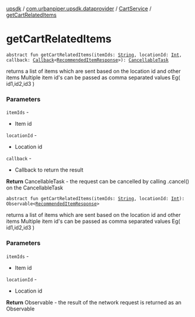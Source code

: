 [upsdk](../../index.md) / [com.urbanpiper.upsdk.dataprovider](../index.md) / [CartService](index.md) / [getCartRelatedItems](./get-cart-related-items.md)

# getCartRelatedItems

`abstract fun getCartRelatedItems(itemIds: `[`String`](https://kotlinlang.org/api/latest/jvm/stdlib/kotlin/-string/index.html)`, locationId: `[`Int`](https://kotlinlang.org/api/latest/jvm/stdlib/kotlin/-int/index.html)`, callback: `[`Callback`](../-callback/index.md)`<`[`RecommendedItemResponse`](../../com.urbanpiper.upsdk.model.networkresponse/-recommended-item-response/index.md)`>): `[`CancellableTask`](../-cancellable-task/index.md)

returns a list of items which are sent based on the location id and other items
Multiple item id's can be passed as comma separated values Eg( id1,id2,id3 )

### Parameters

`itemIds` -
* Item id

`locationId` -
* Location id

`callback` -
* Callback to return the result

**Return**
CancellableTask - the request can be cancelled by calling .cancel() on the CancellableTask

`abstract fun getCartRelatedItems(itemIds: `[`String`](https://kotlinlang.org/api/latest/jvm/stdlib/kotlin/-string/index.html)`, locationId: `[`Int`](https://kotlinlang.org/api/latest/jvm/stdlib/kotlin/-int/index.html)`): Observable<`[`RecommendedItemResponse`](../../com.urbanpiper.upsdk.model.networkresponse/-recommended-item-response/index.md)`>`

returns a list of items which are sent based on the location id and other items
Multiple item id's can be passed as comma separated values Eg( id1,id2,id3 )

### Parameters

`itemIds` -
* Item id

`locationId` -
* Location id

**Return**
Observable - the result of the network request is returned as an Observable

